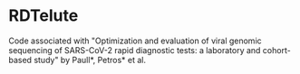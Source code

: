 # RDTelute

Code associated with "Optimization and evaluation of viral genomic sequencing of SARS-CoV-2 rapid diagnostic tests: a laboratory and cohort-based study" by Paull*, Petros* et al.
